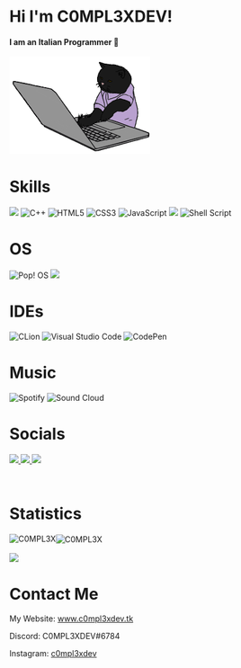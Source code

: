  # Hi I'm C0MPL3XDEV!
 
 <h4>I am an Italian Programmer 🍕</h4>
 <img src="https://github.com/BhavyaCodes/BhavyaCodes/blob/master/.github/cat.gif" width="250">
 
 # Skills
<img src="https://camo.githubusercontent.com/46c6d668b46a6caa94156798562283141909073b461b344ed224e3c779ce3cad/68747470733a2f2f696d672e736869656c64732e696f2f62616467652f507974686f6e2d6439643631613f7374796c653d666f722d7468652d6261646765266c6f676f3d707974686f6e266c6f676f436f6c6f723d626c61636b"/> ![C++](https://img.shields.io/badge/c++-%2300599C.svg?style=for-the-badge&logo=c%2B%2B&logoColor=white) ![HTML5](https://img.shields.io/badge/html5-%23E34F26.svg?style=for-the-badge&logo=html5&logoColor=white) ![CSS3](https://img.shields.io/badge/css3-%231572B6.svg?style=for-the-badge&logo=css3&logoColor=white) <img alt="JavaScript" src="https://img.shields.io/badge/javascript-%23323330.svg?style=for-the-badge&logo=javascript&logoColor=%23F7DF1E"/> <img src="https://img.shields.io/badge/Discord.py-5165F6?style=for-the-badge&logo=discord&logoColor=white"/>  <img alt="Shell Script" src="https://img.shields.io/badge/shell_script-%23121011.svg?style=for-the-badge&logo=gnu-bash&logoColor=white"/>

# OS
![Pop! OS](https://img.shields.io/badge/Pop!_OS-48B9C7?style=for-the-badge&logo=Pop!_OS&logoColor=white) <img src="https://img.shields.io/badge/Android-3DDC84?style=for-the-badge&logo=android&logoColor=white"/>

# IDEs
![CLion](https://img.shields.io/badge/CLion-black?style=for-the-badge&logo=clion&logoColor=white) ![Visual Studio Code](https://img.shields.io/badge/Visual%20Studio%20Code-0078d7.svg?style=for-the-badge&logo=visual-studio-code&logoColor=white) ![CodePen](https://img.shields.io/badge/CodePen-white?style=for-the-badge&logo=codepen&logoColor=black) 

# Music
![Spotify](https://img.shields.io/badge/Spotify-1ED760?style=for-the-badge&logo=spotify&logoColor=white) ![Sound Cloud](https://img.shields.io/badge/sound%20cloud-FF5500?style=for-the-badge&logo=soundcloud&logoColor=white)

# Socials
</a>
<a href="https://www.instagram.com/c0mpl3xdev/">
    <img src="https://img.shields.io/badge/Instagram-E44674?style=for-the-badge&logo=Instagram&logoColor=white"/>
</a>
</a>
<a href="https://discord.gg/Vy8C724XWV">
    <img src="https://img.shields.io/badge/Discord-7289DA?style=for-the-badge&logo=discord&logoColor=white"/>
</a> 
<a href="https://c0mpl3xdev.tk">
    <img src="https://img.shields.io/badge/Website-081907?style=for-the-badge&logo=Firebase&logoColor=white"/>
</a>

<br><h1>Statistics</h1>
<img align="left" src="https://github-readme-stats.vercel.app/api/top-langs/?username=C0MPL3XDEV&theme=dark" alt="C0MPL3X" /> <img align="center" src="https://github-readme-stats.vercel.app/api?username=C0MPL3XDEV&theme=dark" alt="C0MPL3X" />

</a>
<a href="https://github.com/C0MPL3XDEV/E4GL30S1NT">
 <img align="center" src="https://github-readme-stats.vercel.app/api/pin/?username=C0MPL3XDEV&repo=E4GL30S1NT&theme=dark" />
</a>

# Contact Me
My Website: www.c0mpl3xdev.tk
<p>Discord:  C0MPL3XDEV#6784</p>
Instagram: <a href="https://instagram.com/c0mpl3xdev">c0mpl3xdev</a>


